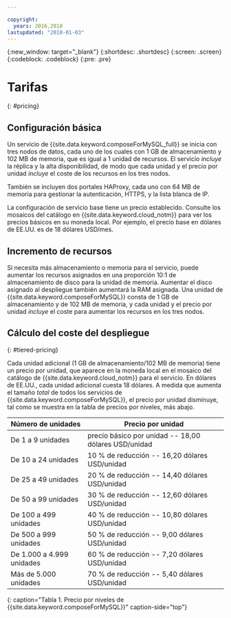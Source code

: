 ```yaml
---

copyright:
  years: 2016,2018
lastupdated: "2018-01-03"
---
```


{:new_window: target="_blank"}
{:shortdesc: .shortdesc}
{:screen: .screen}
{:codeblock: .codeblock}
{:pre: .pre}

# Tarifas
{: #pricing}

## Configuración básica

Un servicio de {{site.data.keyword.composeForMySQL_full}} se inicia con tres nodos de datos, cada uno de los cuales con 1 GB de almacenamiento y 102 MB de memoria, que es igual a 1 unidad de recursos. El servicio _incluye_ la réplica y la alta disponibilidad, de modo que cada unidad y el precio por unidad _incluye_ el coste de los recursos en los tres nodos. 

También se incluyen dos portales HAProxy, cada uno con 64 MB de memoria para gestionar la autenticación, HTTPS, y la lista blanca de IP.

La configuración de servicio base tiene un precio establecido. Consulte los mosaicos del catálogo en {{site.data.keyword.cloud_notm}} para ver los precios básicos en su moneda local. Por ejemplo, el precio base en dólares de EE.UU. es de 18 dólares USD/mes.

## Incremento de recursos
Si necesita más almacenamiento o memoria para el servicio, puede aumentar los recursos asignados en una proporción 10:1 de almacenamiento de disco para la unidad de memoria. Aumentar el disco asignado al despliegue también aumentará la RAM asignada. Una unidad de {{site.data.keyword.composeForMySQL}} consta de 1 GB de almacenamiento y de 102 MB de memoria, y cada unidad y el precio por unidad _incluye_ el coste para aumentar los recursos en los tres nodos.

## Cálculo del coste del despliegue
{: #tiered-pricing}

Cada unidad adicional (1 GB de almacenamiento/102 MB de memoria) tiene un precio por unidad, que aparece en la moneda local en el mosaico del catálogo de {{site.data.keyword.cloud_notm}} para el servicio. En dólares de EE.UU., cada unidad adicional cuesta 18 dólares. A medida que aumenta el tamaño _total_ de todos los servicios de {{site.data.keyword.composeForMySQL}}, el precio por unidad disminuye, tal como se muestra en la tabla de precios por niveles, más abajo.

Número de unidades|Precio por unidad
----------|-----------
De 1 a 9 unidades|precio básico por unidad -- 18,00 dólares USD/unidad
De 10 a 24 unidades|10 % de reducción -- 16,20 dólares USD/unidad
De 25 a 49 unidades|20 % de reducción -- 14,40 dólares USD/unidad
De 50 a 99 unidades|30 % de reducción -- 12,60 dólares USD/unidad
De 100 a 499 unidades|40 % de reducción -- 10,80 dólares USD/unidad
De 500 a 999 unidades|50 % de reducción -- 9,00 dólares USD/unidad
De 1.000 a 4.999 unidades|60 % de reducción -- 7,20 dólares USD/unidad
Más de 5.000 unidades|70 % de reducción -- 5,40 dólares USD/unidad
{: caption="Tabla 1. Precio por niveles de {{site.data.keyword.composeForMySQL}}" caption-side="top"}
